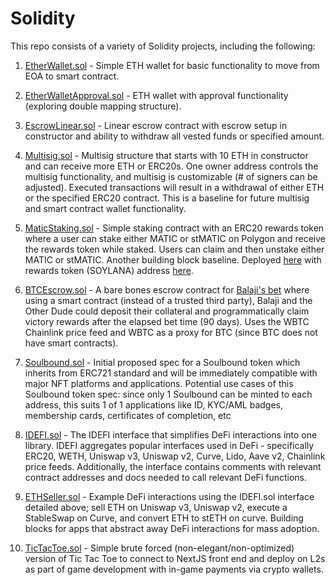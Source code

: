 # Solidity
This repo consists of a variety of Solidity projects, including the following:

1. <a href="https://github.com/vivekventure/Solidity/blob/main/EtherWallet.sol">EtherWallet.sol</a> - Simple ETH wallet for basic functionality to move from EOA to smart contract.

2. <a href="https://github.com/vivekventure/Solidity/blob/main/EtherWalletApproval.sol">EtherWalletApproval.sol</a> - ETH wallet with approval functionality (exploring double mapping structure).

3. <a href="https://github.com/vivekventure/Solidity/blob/main/EscrowLinear.sol">EscrowLinear.sol</a> - Linear escrow contract with escrow setup in constructor and ability to withdraw all vested funds or specified amount.

4. <a href="https://github.com/vivekventure/Solidity/blob/main/Multisig.sol">Multisig.sol</a> - Multisig structure that starts with 10 ETH in constructor and can receive more ETH or ERC20s. One owner address controls the multisig functionality, and multisig is customizable (# of signers can be adjusted). Executed transactions will result in a withdrawal of either ETH or the specified ERC20 contract. This is a baseline for future multisig and smart contract wallet functionality.

5. <a href="https://github.com/vivekventure/Solidity/blob/main/MaticStaking.sol">MaticStaking.sol</a> - Simple staking contract with an ERC20 rewards token where a user can stake either MATIC or stMATIC on Polygon and receive the rewards token while staked. Users can claim and then unstake either MATIC or stMATIC. Another building block baseline. 
Deployed <a href="https://polygonscan.com/address/0xf5f5a73362dd5701743400ebed94608ab168773e">here</a> with rewards token (SOYLANA) address <a href="https://polygonscan.com/token/0x0bf5d9127aa2250c8fefe5d3baf047fe2e329f85">here</a>. 

6. <a href="https://github.com/vivekventure/Solidity/blob/main/BTCEscrow.sol">BTCEscrow.sol</a> - A bare bones escrow contract for <a href="https://twitter.com/VivekVentures/status/1636846054703263746?s=20">Balaji's bet</a> where using a smart contract (instead of a trusted third party), Balaji and the Other Dude could deposit their collateral and programmatically claim victory rewards after the elapsed bet time (90 days). Uses the WBTC Chainlink price feed and WBTC as a proxy for BTC (since BTC does not have smart contracts).

7. <a href="https://github.com/vivekventure/Solidity/blob/main/Soulbound.sol">Soulbound.sol</a> - Initial proposed spec for a Soulbound token which inherits from ERC721 standard and will be immediately compatible with major NFT platforms and applications. Potential use cases of this Soulbound token spec: since only 1 Soulbound can be minted to each address, this suits 1 of 1 applications like ID, KYC/AML badges, membership cards, certificates of completion, etc

8. <a href="https://github.com/vivekventure/Solidity/blob/main/IDEFI.sol">IDEFI.sol</a> - The IDEFI interface that simplifies DeFi interactions into one library. IDEFI aggregates popular interfaces used in DeFi - specifically ERC20, WETH, Uniswap v3, Uniswap v2, Curve, Lido, Aave v2, Chainlink price feeds. Additionally, the interface contains comments with relevant contract addresses and docs needed to call relevant DeFi functions.

9. <a href="https://github.com/vivekventure/Solidity/blob/main/ETHSeller.sol">ETHSeller.sol</a> - Example DeFi interactions using the IDEFI.sol interface detailed above; sell ETH on Uniswap v3, Uniswap v2, execute a StableSwap on Curve, and convert ETH to stETH on curve. Building blocks for apps that abstract away DeFi interactions for mass adoption.

10. <a href="https://github.com/vivekventure/Solidity/blob/main/TicTacToe.sol">TicTacToe.sol</a> - Simple brute forced (non-elegant/non-optimized) version of Tic Tac Toe to connect to NextJS front end and deploy on L2s as part of game development with in-game payments via crypto wallets.
